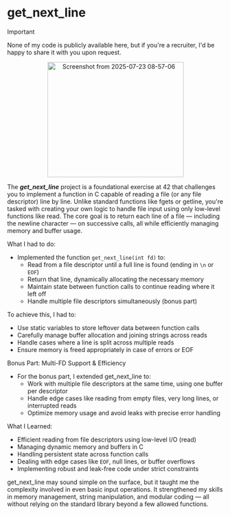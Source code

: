 # get_next_line

> [!IMPORTANT]
> None of my code is publicly available here, but if you're a recruiter, I'd be happy to share it with you upon request.

<p align="center">
  <img width="317" height="268" alt="Screenshot from 2025-07-23 08-57-06" src="https://github.com/user-attachments/assets/bfae2c73-7a26-403d-acda-06b6cd9f967a" />
</p>

The ***get_next_line*** project is a foundational exercise at 42 that challenges you to implement a function in C capable of reading a file (or any file descriptor) line by line. Unlike standard functions like fgets or getline, you're tasked with creating your own logic to handle file input using only low-level functions like read.
The core goal is to return each line of a file — including the newline character — on successive calls, all while efficiently managing memory and buffer usage.

What I had to do:
* Implemented the function `get_next_line(int fd)` to:
  * Read from a file descriptor until a full line is found (ending in `\n` or `EOF`)
  * Return that line, dynamically allocating the necessary memory
  * Maintain state between function calls to continue reading where it left off
  * Handle multiple file descriptors simultaneously (bonus part)

To achieve this, I had to:
  * Use static variables to store leftover data between function calls
  * Carefully manage buffer allocation and joining strings across reads
  * Handle cases where a line is split across multiple reads
  * Ensure memory is freed appropriately in case of errors or EOF

Bonus Part: Multi-FD Support & Efficiency
* For the bonus part, I extended get_next_line to:
  * Work with multiple file descriptors at the same time, using one buffer per descriptor
  * Handle edge cases like reading from empty files, very long lines, or interrupted reads
  * Optimize memory usage and avoid leaks with precise error handling

What I Learned:
* Efficient reading from file descriptors using low-level I/O (read)
* Managing dynamic memory and buffers in C
* Handling persistent state across function calls
* Dealing with edge cases like `EOF`, null lines, or buffer overflows
* Implementing robust and leak-free code under strict constraints

get_next_line may sound simple on the surface, but it taught me the complexity involved in even basic input operations. It strengthened my skills in memory management, string manipulation, and modular coding — all without relying on the standard library beyond a few allowed functions.
